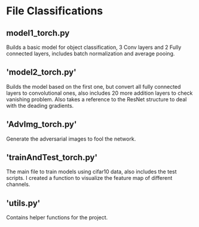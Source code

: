 # File Classifications

model1_torch.py 
---------------
Builds a basic model for object classification, 3 Conv layers and 2 Fully connected layers, includes batch normalization and average pooing. 

'model2_torch.py' 
-----------------
Builds the model based on the first one, but convert all fully connected layers to convolutional ones, also includes 20 more addition layers to check vanishing problem. Also takes a reference to the ResNet structure to deal with the deading gradients.

'AdvImg_torch.py'
-----------------
Generate the adversarial images to fool the network. 

'trainAndTest_torch.py'
-----------------------
The main file to train models using cifar10 data, also includes the test scripts. I created a function to visualize the feature map of different channels.

'utils.py' 
----------
Contains helper functions for the project.
